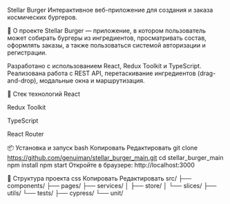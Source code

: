 Stellar Burger
Интерактивное веб-приложение для создания и заказа космических бургеров.


🚀 О проекте
Stellar Burger — приложение, в котором пользователь может собирать бургеры из ингредиентов, просматривать состав, оформлять заказы, а также пользоваться системой авторизации и регистрации.

Разработано с использованием React, Redux Toolkit и TypeScript. Реализована работа с REST API, перетаскивание ингредиентов (drag-and-drop), модальные окна и маршрутизация.

🧰 Стек технологий
React

Redux Toolkit

TypeScript

React Router


📦 Установка и запуск
bash
Копировать
Редактировать
git clone https://github.com/genuiman/stellar_burger_main.git
cd stellar_burger_main
npm install
npm start
Откройте в браузере: http://localhost:3000

📂 Структура проекта
css
Копировать
Редактировать
src/
├── components/
├── pages/
├── services/
│   ├── store/
│   └── slices/
├── utils/
└── tests/
    ├── cypress/
    └── unit/
